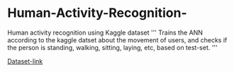 # Human-Activity-Recognition-
Human activity recognition using Kaggle dataset
'''
Trains the ANN according to the kaggle datset about the movement of users, and checks if the person is standing, walking, sitting, laying, etc, based on test-set.
'''

[Dataset-link](https://www.kaggle.com/uciml/human-activity-recognition-with-smartphones)
